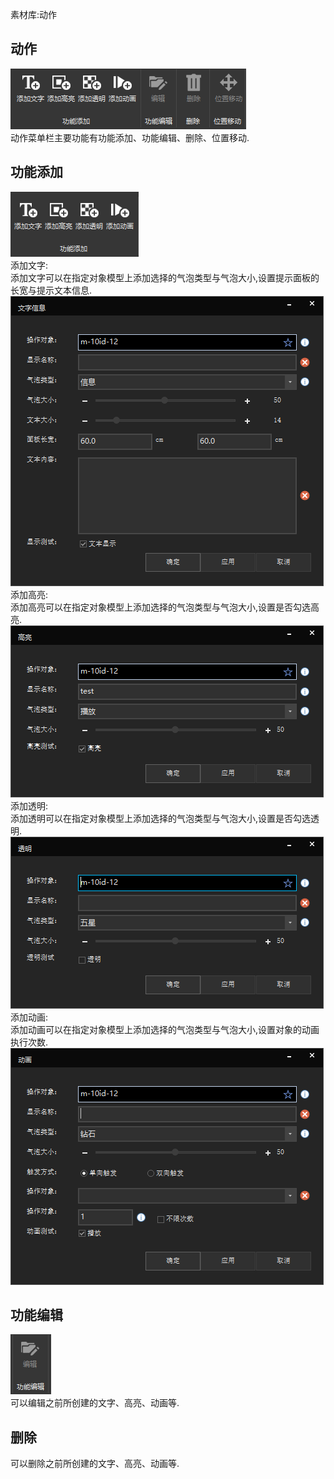 [^^]:
素材库:动作
## 动作
![avatar](../_images/动作/动作菜单栏概述.png)  
动作菜单栏主要功能有功能添加、功能编辑、删除、位置移动.  
## 功能添加
![avatar](../_images/动作/功能添加/功能添加.png)   
添加文字:   
添加文字可以在指定对象模型上添加选择的气泡类型与气泡大小,设置提示面板的长宽与提示文本信息.   
![avatar](../_images/动作/功能添加/添加文字.png)    
添加高亮:  
添加高亮可以在指定对象模型上添加选择的气泡类型与气泡大小,设置是否勾选高亮.    
![avatar](../_images/动作/功能添加/添加高亮.png)
添加透明:  
添加透明可以在指定对象模型上添加选择的气泡类型与气泡大小,设置是否勾选透明.   
![avatar](../_images/动作/功能添加/添加透明.png)   
添加动画:  
添加动画可以在指定对象模型上添加选择的气泡类型与气泡大小,设置对象的动画执行次数.   
![avatar](../_images/动作/功能添加/添加动画.png)   
## 功能编辑
![avatar](../_images/动作/功能编辑/功能编辑.png)  
可以编辑之前所创建的文字、高亮、动画等.
## 删除
可以删除之前所创建的文字、高亮、动画等.
